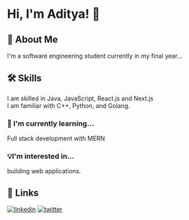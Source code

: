 
# Hi, I'm Aditya! 👋

## 🚀 About Me
I'm a software engineering student currently in my final year...


## 🛠 Skills
I am skilled in Java, JavaScript, React.js and Next.js<br>
I am familiar with C++, Python, and Golang.


### 🧠 I'm currently learning...
Full stack development with MERN

### 💡I'm interested in...
building web applications.


## 🔗 Links
[![linkedin](https://img.shields.io/badge/linkedin-0A66C2?style=for-the-badge&logo=linkedin&logoColor=white)](https://www.linkedin.com/in/adityan150)
[![twitter](https://img.shields.io/badge/twitter-1DA1F2?style=for-the-badge&logo=twitter&logoColor=white)](https://twitter.com/adityan150)

